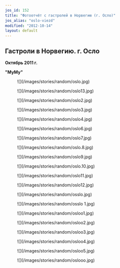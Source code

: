 ```yaml
---
jos_id: 152
title: "Фотоотчёт с гастролей в Норвегию (г. Осло)"
jos_alias: "oslo-viezd"
modified: "2012-10-14"
layout: default
---
```


## Гастроли в Норвегию. г. Осло

**Октябрь 2011 г.**

**"МуМу"**

<figure>
![](/images/stories/random/oslo.jpg)
</figure>

<figure>
![](/images/stories/random/oslo13.jpg)
</figure>

<figure>
![](/images/stories/random/oslo2.jpg)
</figure>

<figure>
![](/images/stories/random/oslo3.jpg)
</figure>

<figure>
![](/images/stories/random/oslo4.jpg)
</figure>

<figure>
![](/images/stories/random/oslo6.jpg)
</figure>

<figure>
![](/images/stories/random/oslo7.jpg)
</figure>

<figure>
![](/images/stories/random/oslo.8.jpg)
</figure>

<figure>
![](/images/stories/random/oslo9.jpg)
</figure>

<figure>
![](/images/stories/random/oslo.10.jpg)
</figure>

<figure>
![](/images/stories/random/oslo11.jpg)
</figure>

<figure>
![](/images/stories/random/oslo12.jpg)
</figure>

<figure>
![](/images/stories/random/osslo.jpg)
</figure>

<figure>
![](/images/stories/random/osslo 1.jpg)
</figure>

<figure>
![](/images/stories/random/osloo1.jpg)
</figure>

<figure>
![](/images/stories/random/osloo2.jpg)
</figure>

<figure>
![](/images/stories/random/osloo3.jpg)
</figure>

<figure>
![](/images/stories/random/osloo4.jpg)
</figure>

<figure>
![](/images/stories/random/osloo5.jpg)
</figure>

<figure>
![](/images/stories/random/oslooo.jpg)
</figure>

